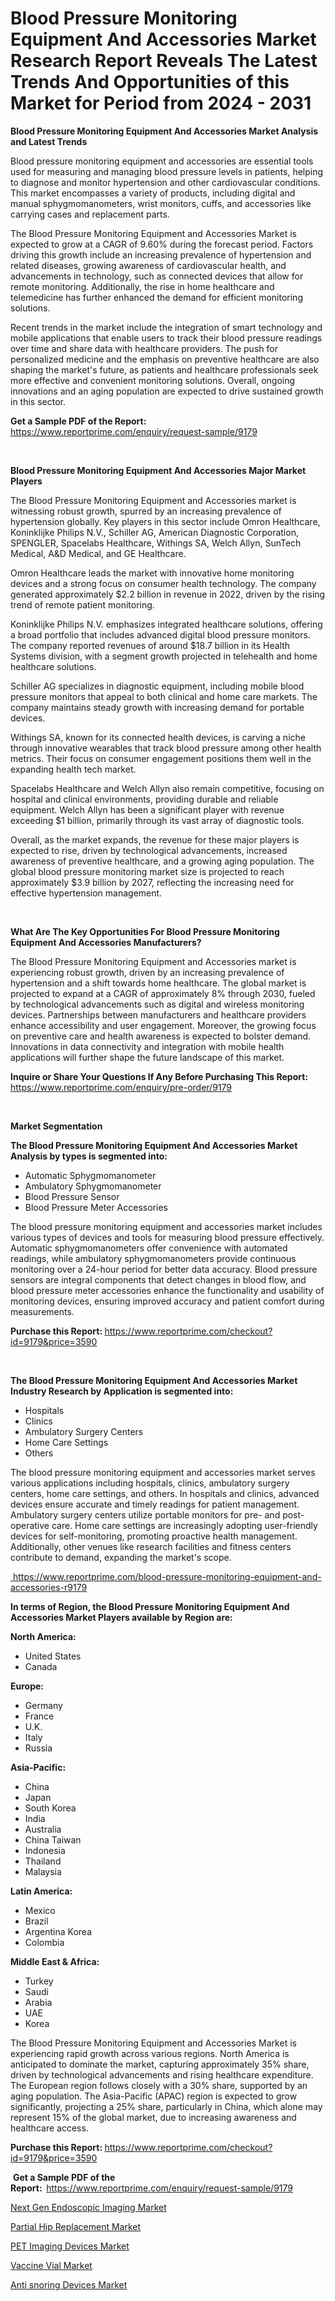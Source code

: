 <p><h1>Blood Pressure Monitoring Equipment And Accessories Market Research Report Reveals The Latest Trends And Opportunities of this Market for Period from 2024 - 2031</h1></p><p><strong>Blood Pressure Monitoring Equipment And Accessories Market Analysis and Latest Trends</strong></p>
<p><p>Blood pressure monitoring equipment and accessories are essential tools used for measuring and managing blood pressure levels in patients, helping to diagnose and monitor hypertension and other cardiovascular conditions. This market encompasses a variety of products, including digital and manual sphygmomanometers, wrist monitors, cuffs, and accessories like carrying cases and replacement parts.</p><p>The Blood Pressure Monitoring Equipment and Accessories Market is expected to grow at a CAGR of 9.60% during the forecast period. Factors driving this growth include an increasing prevalence of hypertension and related diseases, growing awareness of cardiovascular health, and advancements in technology, such as connected devices that allow for remote monitoring. Additionally, the rise in home healthcare and telemedicine has further enhanced the demand for efficient monitoring solutions.</p><p>Recent trends in the market include the integration of smart technology and mobile applications that enable users to track their blood pressure readings over time and share data with healthcare providers. The push for personalized medicine and the emphasis on preventive healthcare are also shaping the market's future, as patients and healthcare professionals seek more effective and convenient monitoring solutions. Overall, ongoing innovations and an aging population are expected to drive sustained growth in this sector.</p></p>
<p><strong>Get a Sample PDF of the Report:&nbsp;</strong> <a href="https://www.reportprime.com/enquiry/request-sample/9179?utm_campaign=1138&utm_medium=2&utm_source=Github&utm_content=ia&utm_term=25122024&utm_id=blood-pressure-monitoring-equipment-and-accessories">https://www.reportprime.com/enquiry/request-sample/9179</a></p>
<p>&nbsp;</p>
<p><strong>Blood Pressure Monitoring Equipment And Accessories Major Market Players</strong></p>
<p><p>The Blood Pressure Monitoring Equipment and Accessories market is witnessing robust growth, spurred by an increasing prevalence of hypertension globally. Key players in this sector include Omron Healthcare, Koninklijke Philips N.V., Schiller AG, American Diagnostic Corporation, SPENGLER, Spacelabs Healthcare, Withings SA, Welch Allyn, SunTech Medical, A&D Medical, and GE Healthcare.</p><p>Omron Healthcare leads the market with innovative home monitoring devices and a strong focus on consumer health technology. The company generated approximately $2.2 billion in revenue in 2022, driven by the rising trend of remote patient monitoring.</p><p>Koninklijke Philips N.V. emphasizes integrated healthcare solutions, offering a broad portfolio that includes advanced digital blood pressure monitors. The company reported revenues of around $18.7 billion in its Health Systems division, with a segment growth projected in telehealth and home healthcare solutions.</p><p>Schiller AG specializes in diagnostic equipment, including mobile blood pressure monitors that appeal to both clinical and home care markets. The company maintains steady growth with increasing demand for portable devices.</p><p>Withings SA, known for its connected health devices, is carving a niche through innovative wearables that track blood pressure among other health metrics. Their focus on consumer engagement positions them well in the expanding health tech market.</p><p>Spacelabs Healthcare and Welch Allyn also remain competitive, focusing on hospital and clinical environments, providing durable and reliable equipment. Welch Allyn has been a significant player with revenue exceeding $1 billion, primarily through its vast array of diagnostic tools.</p><p>Overall, as the market expands, the revenue for these major players is expected to rise, driven by technological advancements, increased awareness of preventive healthcare, and a growing aging population. The global blood pressure monitoring market size is projected to reach approximately $3.9 billion by 2027, reflecting the increasing need for effective hypertension management.</p></p>
<p>&nbsp;</p>
<p><strong>What Are The Key Opportunities For Blood Pressure Monitoring Equipment And Accessories Manufacturers?</strong></p>
<p><p>The Blood Pressure Monitoring Equipment and Accessories market is experiencing robust growth, driven by an increasing prevalence of hypertension and a shift towards home healthcare. The global market is projected to expand at a CAGR of approximately 8% through 2030, fueled by technological advancements such as digital and wireless monitoring devices. Partnerships between manufacturers and healthcare providers enhance accessibility and user engagement. Moreover, the growing focus on preventive care and health awareness is expected to bolster demand. Innovations in data connectivity and integration with mobile health applications will further shape the future landscape of this market.</p></p>
<p><strong>Inquire or Share Your Questions If Any Before Purchasing This Report:</strong> <a href="https://www.reportprime.com/enquiry/pre-order/9179?utm_campaign=1138&utm_medium=2&utm_source=Github&utm_content=ia&utm_term=25122024&utm_id=blood-pressure-monitoring-equipment-and-accessories">https://www.reportprime.com/enquiry/pre-order/9179</a></p>
<p>&nbsp;</p>
<p><strong>Market Segmentation</strong></p>
<p><strong>The Blood Pressure Monitoring Equipment And Accessories Market Analysis by types is segmented into:</strong></p>
<p><ul><li>Automatic Sphygmomanometer</li><li>Ambulatory Sphygmomanometer</li><li>Blood Pressure Sensor</li><li>Blood Pressure Meter Accessories</li></ul></p>
<p><p>The blood pressure monitoring equipment and accessories market includes various types of devices and tools for measuring blood pressure effectively. Automatic sphygmomanometers offer convenience with automated readings, while ambulatory sphygmomanometers provide continuous monitoring over a 24-hour period for better data accuracy. Blood pressure sensors are integral components that detect changes in blood flow, and blood pressure meter accessories enhance the functionality and usability of monitoring devices, ensuring improved accuracy and patient comfort during measurements.</p></p>
<p><strong>Purchase this Report:&nbsp;</strong><a href="https://www.reportprime.com/checkout?id=9179&price=3590&utm_campaign=1138&utm_medium=2&utm_source=Github&utm_content=ia&utm_term=25122024&utm_id=blood-pressure-monitoring-equipment-and-accessories">https://www.reportprime.com/checkout?id=9179&price=3590</a></p>
<p>&nbsp;</p>
<p><strong>The Blood Pressure Monitoring Equipment And Accessories Market Industry Research by Application is segmented into:</strong></p>
<p><ul><li>Hospitals</li><li>Clinics</li><li>Ambulatory Surgery Centers</li><li>Home Care Settings</li><li>Others</li></ul></p>
<p><p>The blood pressure monitoring equipment and accessories market serves various applications including hospitals, clinics, ambulatory surgery centers, home care settings, and others. In hospitals and clinics, advanced devices ensure accurate and timely readings for patient management. Ambulatory surgery centers utilize portable monitors for pre- and post-operative care. Home care settings are increasingly adopting user-friendly devices for self-monitoring, promoting proactive health management. Additionally, other venues like research facilities and fitness centers contribute to demand, expanding the market's scope.</p></p>
<p><a href="https://www.reportprime.com/blood-pressure-monitoring-equipment-and-accessories-r9179?utm_campaign=1138&utm_medium=2&utm_source=Github&utm_content=ia&utm_term=25122024&utm_id=blood-pressure-monitoring-equipment-and-accessories">&nbsp;https://www.reportprime.com/blood-pressure-monitoring-equipment-and-accessories-r9179</a></p>
<p><strong>In terms of Region, the Blood Pressure Monitoring Equipment And Accessories Market Players available by Region are:</strong></p>
<p>
    <p> <strong> North America: </strong>
        <ul>
            <li>United States</li>
            <li>Canada</li>
        </ul>
        </p> 
    <p> <strong> Europe: </strong>
        <ul>
            <li>Germany</li>
            <li>France</li>
            <li>U.K.</li>
            <li>Italy</li>
            <li>Russia</li>
        </ul>
        </p> 
    <p> <strong> Asia-Pacific: </strong>
        <ul>
            <li>China</li>
            <li>Japan</li>
            <li>South Korea</li>
            <li>India</li>
            <li>Australia</li>
            <li>China Taiwan</li>
            <li>Indonesia</li>
            <li>Thailand</li>
            <li>Malaysia</li>
        </ul>
        </p> 
    <p> <strong> Latin America: </strong>
        <ul>
            <li>Mexico</li>
            <li>Brazil</li>
            <li>Argentina Korea</li>
            <li>Colombia</li>
        </ul>
        </p> 
    <p> <strong> Middle East & Africa: </strong>
        <ul>
            <li>Turkey</li>
            <li>Saudi</li>
            <li>Arabia</li>
            <li>UAE</li>
            <li>Korea</li>
        </ul>
    </p>
    </p>
<p><p>The Blood Pressure Monitoring Equipment and Accessories Market is experiencing rapid growth across various regions. North America is anticipated to dominate the market, capturing approximately 35% share, driven by technological advancements and rising healthcare expenditure. The European region follows closely with a 30% share, supported by an aging population. The Asia-Pacific (APAC) region is expected to grow significantly, projecting a 25% share, particularly in China, which alone may represent 15% of the global market, due to increasing awareness and healthcare access.</p></p>
<p><strong>Purchase this Report: </strong><a href="https://www.reportprime.com/checkout?id=9179&price=3590&utm_campaign=1138&utm_medium=2&utm_source=Github&utm_content=ia&utm_term=25122024&utm_id=blood-pressure-monitoring-equipment-and-accessories">https://www.reportprime.com/checkout?id=9179&price=3590</a></p>
<p>&nbsp;<strong>Get a Sample PDF of the Report:&nbsp;&nbsp;</strong><a href="https://www.reportprime.com/enquiry/request-sample/9179?utm_campaign=1138&utm_medium=2&utm_source=Github&utm_content=ia&utm_term=25122024&utm_id=blood-pressure-monitoring-equipment-and-accessories">https://www.reportprime.com/enquiry/request-sample/9179</a></p>
<p><strong></strong></p>
<p><p><a href="https://github.com/suleimannichelle7/Market-Research-Report-List-1/blob/main/next-gen-endoscopic-imaging-market.md?utm_campaign=1138&utm_medium=2&utm_source=Github&utm_content=ia&utm_term=25122024&utm_id=blood-pressure-monitoring-equipment-and-accessories">Next Gen Endoscopic Imaging Market</a></p><p><a href="https://www.linkedin.com/pulse/global-partial-hip-replacement-market-analysis-explosive-growth-bbiuc?utm_campaign=1138&utm_medium=2&utm_source=Github&utm_content=ia&utm_term=25122024&utm_id=blood-pressure-monitoring-equipment-and-accessories">Partial Hip Replacement Market</a></p><p><a href="https://github.com/krinerstormy331/Market-Research-Report-List-1/blob/main/pet-imaging-devices-market.md?utm_campaign=1138&utm_medium=2&utm_source=Github&utm_content=ia&utm_term=25122024&utm_id=blood-pressure-monitoring-equipment-and-accessories">PET Imaging Devices Market</a></p><p><a href="https://www.linkedin.com/pulse/global-vaccine-vial-market-scope-its-rapid-growth-in149-cagr-zdiic?utm_campaign=1138&utm_medium=2&utm_source=Github&utm_content=ia&utm_term=25122024&utm_id=blood-pressure-monitoring-equipment-and-accessories">Vaccine Vial Market</a></p><p><a href="https://www.linkedin.com/pulse/anti-snoring-devices-marketanticipated-grow-predicted-cagr-128-ztvpc?utm_campaign=1138&utm_medium=2&utm_source=Github&utm_content=ia&utm_term=25122024&utm_id=blood-pressure-monitoring-equipment-and-accessories">Anti snoring Devices Market</a></p></p>